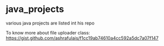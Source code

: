 # java_projects
various java projects are listed int his repo

To know more about file uploader class:
https://gist.github.com/ashrafulais/f1cc19ab74610a4cc592a5dc7a07f147
